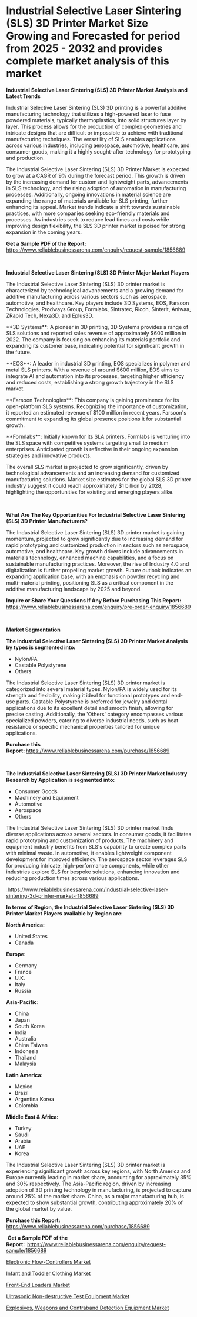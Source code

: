 <p><h1>Industrial Selective Laser Sintering (SLS) 3D Printer Market Size Growing and Forecasted for period from 2025 - 2032 and provides complete market analysis of this market</h1></p><p><strong>Industrial Selective Laser Sintering (SLS) 3D Printer Market Analysis and Latest Trends</strong></p>
<p><p>Industrial Selective Laser Sintering (SLS) 3D printing is a powerful additive manufacturing technology that utilizes a high-powered laser to fuse powdered materials, typically thermoplastics, into solid structures layer by layer. This process allows for the production of complex geometries and intricate designs that are difficult or impossible to achieve with traditional manufacturing techniques. The versatility of SLS enables applications across various industries, including aerospace, automotive, healthcare, and consumer goods, making it a highly sought-after technology for prototyping and production.</p><p>The Industrial Selective Laser Sintering (SLS) 3D Printer Market is expected to grow at a CAGR of 9% during the forecast period. This growth is driven by the increasing demand for custom and lightweight parts, advancements in SLS technology, and the rising adoption of automation in manufacturing processes. Additionally, ongoing innovations in material science are expanding the range of materials available for SLS printing, further enhancing its appeal. Market trends indicate a shift towards sustainable practices, with more companies seeking eco-friendly materials and processes. As industries seek to reduce lead times and costs while improving design flexibility, the SLS 3D printer market is poised for strong expansion in the coming years.</p></p>
<p><strong>Get a Sample PDF of the Report:&nbsp;</strong> <a href="https://www.reliablebusinessarena.com/enquiry/request-sample/1856689?utm_campaign=1902&utm_medium=2&utm_source=Github&utm_content=ia&utm_term=08012025&utm_id=industrial-selective-laser-sintering-sls-3d-printer">https://www.reliablebusinessarena.com/enquiry/request-sample/1856689</a></p>
<p>&nbsp;</p>
<p><strong>Industrial Selective Laser Sintering (SLS) 3D Printer Major Market Players</strong></p>
<p><p>The Industrial Selective Laser Sintering (SLS) 3D printer market is characterized by technological advancements and a growing demand for additive manufacturing across various sectors such as aerospace, automotive, and healthcare. Key players include 3D Systems, EOS, Farsoon Technologies, Prodways Group, Formlabs, Sintratec, Ricoh, Sinterit, Aniwaa, ZRapid Tech, Nexa3D, and Eplus3D.</p><p>**3D Systems**: A pioneer in 3D printing, 3D Systems provides a range of SLS solutions and reported sales revenue of approximately $600 million in 2022. The company is focusing on enhancing its materials portfolio and expanding its customer base, indicating potential for significant growth in the future.</p><p>**EOS**: A leader in industrial 3D printing, EOS specializes in polymer and metal SLS printers. With a revenue of around $600 million, EOS aims to integrate AI and automation into its processes, targeting higher efficiency and reduced costs, establishing a strong growth trajectory in the SLS market.</p><p>**Farsoon Technologies**: This company is gaining prominence for its open-platform SLS systems. Recognizing the importance of customization, it reported an estimated revenue of $100 million in recent years. Farsoon's commitment to expanding its global presence positions it for substantial growth.</p><p>**Formlabs**: Initially known for its SLA printers, Formlabs is venturing into the SLS space with competitive systems targeting small to medium enterprises. Anticipated growth is reflective in their ongoing expansion strategies and innovative products.</p><p>The overall SLS market is projected to grow significantly, driven by technological advancements and an increasing demand for customized manufacturing solutions. Market size estimates for the global SLS 3D printer industry suggest it could reach approximately $1 billion by 2028, highlighting the opportunities for existing and emerging players alike.</p></p>
<p>&nbsp;</p>
<p><strong>What Are The Key Opportunities For Industrial Selective Laser Sintering (SLS) 3D Printer Manufacturers?</strong></p>
<p><p>The Industrial Selective Laser Sintering (SLS) 3D printer market is gaining momentum, projected to grow significantly due to increasing demand for rapid prototyping and customized production in sectors such as aerospace, automotive, and healthcare. Key growth drivers include advancements in materials technology, enhanced machine capabilities, and a focus on sustainable manufacturing practices. Moreover, the rise of Industry 4.0 and digitalization is further propelling market growth. Future outlook indicates an expanding application base, with an emphasis on powder recycling and multi-material printing, positioning SLS as a critical component in the additive manufacturing landscape by 2025 and beyond.</p></p>
<p><strong>Inquire or Share Your Questions If Any Before Purchasing This Report:</strong> <a href="https://www.reliablebusinessarena.com/enquiry/pre-order-enquiry/1856689?utm_campaign=1902&utm_medium=2&utm_source=Github&utm_content=ia&utm_term=08012025&utm_id=industrial-selective-laser-sintering-sls-3d-printer">https://www.reliablebusinessarena.com/enquiry/pre-order-enquiry/1856689</a></p>
<p>&nbsp;</p>
<p><strong>Market Segmentation</strong></p>
<p><strong>The Industrial Selective Laser Sintering (SLS) 3D Printer Market Analysis by types is segmented into:</strong></p>
<p><ul><li>Nylon/PA</li><li>Castable Polystyrene</li><li>Others</li></ul></p>
<p><p>The Industrial Selective Laser Sintering (SLS) 3D printer market is categorized into several material types. Nylon/PA is widely used for its strength and flexibility, making it ideal for functional prototypes and end-use parts. Castable Polystyrene is preferred for jewelry and dental applications due to its excellent detail and smooth finish, allowing for precise casting. Additionally, the 'Others' category encompasses various specialized powders, catering to diverse industrial needs, such as heat resistance or specific mechanical properties tailored for unique applications.</p></p>
<p><strong>Purchase this Report:&nbsp;</strong><a href="https://www.reliablebusinessarena.com/purchase/1856689?utm_campaign=1902&utm_medium=2&utm_source=Github&utm_content=ia&utm_term=08012025&utm_id=industrial-selective-laser-sintering-sls-3d-printer">https://www.reliablebusinessarena.com/purchase/1856689</a></p>
<p>&nbsp;</p>
<p><strong>The Industrial Selective Laser Sintering (SLS) 3D Printer Market Industry Research by Application is segmented into:</strong></p>
<p><ul><li>Consumer Goods</li><li>Machinery and Equipment</li><li>Automotive</li><li>Aerospace</li><li>Others</li></ul></p>
<p><p>The Industrial Selective Laser Sintering (SLS) 3D printer market finds diverse applications across several sectors. In consumer goods, it facilitates rapid prototyping and customization of products. The machinery and equipment industry benefits from SLS's capability to create complex parts with minimal waste. In automotive, it enables lightweight component development for improved efficiency. The aerospace sector leverages SLS for producing intricate, high-performance components, while other industries explore SLS for bespoke solutions, enhancing innovation and reducing production times across various applications.</p></p>
<p><a href="https://www.reliablebusinessarena.com/industrial-selective-laser-sintering-3d-printer-market-r1856689?utm_campaign=1902&utm_medium=2&utm_source=Github&utm_content=ia&utm_term=08012025&utm_id=industrial-selective-laser-sintering-sls-3d-printer">&nbsp;https://www.reliablebusinessarena.com/industrial-selective-laser-sintering-3d-printer-market-r1856689</a></p>
<p><strong>In terms of Region, the Industrial Selective Laser Sintering (SLS) 3D Printer Market Players available by Region are:</strong></p>
<p>
    <p> <strong> North America: </strong>
        <ul>
            <li>United States</li>
            <li>Canada</li>
        </ul>
        </p> 
    <p> <strong> Europe: </strong>
        <ul>
            <li>Germany</li>
            <li>France</li>
            <li>U.K.</li>
            <li>Italy</li>
            <li>Russia</li>
        </ul>
        </p> 
    <p> <strong> Asia-Pacific: </strong>
        <ul>
            <li>China</li>
            <li>Japan</li>
            <li>South Korea</li>
            <li>India</li>
            <li>Australia</li>
            <li>China Taiwan</li>
            <li>Indonesia</li>
            <li>Thailand</li>
            <li>Malaysia</li>
        </ul>
        </p> 
    <p> <strong> Latin America: </strong>
        <ul>
            <li>Mexico</li>
            <li>Brazil</li>
            <li>Argentina Korea</li>
            <li>Colombia</li>
        </ul>
        </p> 
    <p> <strong> Middle East & Africa: </strong>
        <ul>
            <li>Turkey</li>
            <li>Saudi</li>
            <li>Arabia</li>
            <li>UAE</li>
            <li>Korea</li>
        </ul>
    </p>
    </p>
<p><p>The Industrial Selective Laser Sintering (SLS) 3D printer market is experiencing significant growth across key regions, with North America and Europe currently leading in market share, accounting for approximately 35% and 30% respectively. The Asia-Pacific region, driven by increasing adoption of 3D printing technology in manufacturing, is projected to capture around 25% of the market share. China, as a major manufacturing hub, is expected to show substantial growth, contributing approximately 20% of the global market by value.</p></p>
<p><strong>Purchase this Report: </strong><a href="https://www.reliablebusinessarena.com/purchase/1856689?utm_campaign=1902&utm_medium=2&utm_source=Github&utm_content=ia&utm_term=08012025&utm_id=industrial-selective-laser-sintering-sls-3d-printer">https://www.reliablebusinessarena.com/purchase/1856689</a></p>
<p>&nbsp;<strong>Get a Sample PDF of the Report:&nbsp;&nbsp;</strong><a href="https://www.reliablebusinessarena.com/enquiry/request-sample/1856689?utm_campaign=1902&utm_medium=2&utm_source=Github&utm_content=ia&utm_term=08012025&utm_id=industrial-selective-laser-sintering-sls-3d-printer">https://www.reliablebusinessarena.com/enquiry/request-sample/1856689</a></p>
<p><strong></strong></p>
<p><p><a href="https://www.linkedin.com/pulse/electronic-flow-controllers-market-report-offers-financial-yom0e?utm_campaign=1902&utm_medium=2&utm_source=Github&utm_content=ia&utm_term=08012025&utm_id=industrial-selective-laser-sintering-sls-3d-printer">Electronic Flow-Controllers Market</a></p><p><a href="https://www.linkedin.com/pulse/projected-growth-infant-toddler-clothing-market-size-cagr-analysis-76-2kvgc?utm_campaign=1902&utm_medium=2&utm_source=Github&utm_content=ia&utm_term=08012025&utm_id=industrial-selective-laser-sintering-sls-3d-printer">Infant and Toddler Clothing Market</a></p><p><a href="https://www.linkedin.com/pulse/global-front-end-loaders-market-share-growth-opportunities-growing-cagr-kjync?utm_campaign=1902&utm_medium=2&utm_source=Github&utm_content=ia&utm_term=08012025&utm_id=industrial-selective-laser-sintering-sls-3d-printer">Front-End Loaders Market</a></p><p><a href="https://www.linkedin.com/pulse/comprehensive-analysis-ultrasonic-non-destructive-test-equipment-market-mzdtf?utm_campaign=1902&utm_medium=2&utm_source=Github&utm_content=ia&utm_term=08012025&utm_id=industrial-selective-laser-sintering-sls-3d-printer">Ultrasonic Non-destructive Test Equipment Market</a></p><p><a href="https://www.linkedin.com/pulse/assessment-explosives-weapons-contraband-detection-equipment-thpfe?utm_campaign=1902&utm_medium=2&utm_source=Github&utm_content=ia&utm_term=08012025&utm_id=industrial-selective-laser-sintering-sls-3d-printer">Explosives, Weapons and Contraband Detection Equipment Market</a></p></p>